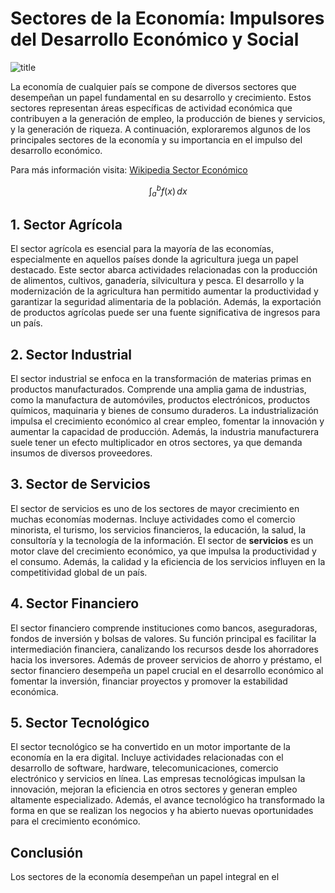 # Sectores de la Economía: Impulsores del Desarrollo Económico y Social

![title](http://localhost/sicc/content/uploads/2023/05/200002_20230520095243_54.jpg)

La economía de cualquier país se compone de diversos sectores que desempeñan un papel fundamental en su desarrollo y crecimiento. Estos sectores representan áreas específicas de actividad económica que contribuyen a la generación de empleo, la producción de bienes y servicios, y la generación de riqueza. A continuación, exploraremos algunos de los principales sectores de la economía y su importancia en el impulso del desarrollo económico.

Para más información visita:
[Wikipedia Sector Económico](https://es.wikipedia.org/wiki/Sector_econ%C3%B3mico)

$$
\int_{a}^{b} f(x) \, dx
$$

## 1. Sector Agrícola

El sector agrícola es esencial para la mayoría de las economías, especialmente en aquellos países donde la agricultura juega un papel destacado. Este sector abarca actividades relacionadas con la producción de alimentos, cultivos, ganadería, silvicultura y pesca. El desarrollo y la modernización de la agricultura han permitido aumentar la productividad y garantizar la seguridad alimentaria de la población. Además, la exportación de productos agrícolas puede ser una fuente significativa de ingresos para un país.

## 2. Sector Industrial

El sector industrial se enfoca en la transformación de materias primas en productos manufacturados. Comprende una amplia gama de industrias, como la manufactura de automóviles, productos electrónicos, productos químicos, maquinaria y bienes de consumo duraderos. La industrialización impulsa el crecimiento económico al crear empleo, fomentar la innovación y aumentar la capacidad de producción. Además, la industria manufacturera suele tener un efecto multiplicador en otros sectores, ya que demanda insumos de diversos proveedores.

## 3. Sector de Servicios

El sector de servicios es uno de los sectores de mayor crecimiento en muchas economías modernas. Incluye actividades como el comercio minorista, el turismo, los servicios financieros, la educación, la salud, la consultoría y la tecnología de la información. El sector de **servicios** es un motor clave del crecimiento económico, ya que impulsa la productividad y el consumo. Además, la calidad y la eficiencia de los servicios influyen en la competitividad global de un país.

## 4. Sector Financiero

El sector financiero comprende instituciones como bancos, aseguradoras, fondos de inversión y bolsas de valores. Su función principal es facilitar la intermediación financiera, canalizando los recursos desde los ahorradores hacia los inversores. Además de proveer servicios de ahorro y préstamo, el sector financiero desempeña un papel crucial en el desarrollo económico al fomentar la inversión, financiar proyectos y promover la estabilidad económica.

## 5. Sector Tecnológico

El sector tecnológico se ha convertido en un motor importante de la economía en la era digital. Incluye actividades relacionadas con el desarrollo de software, hardware, telecomunicaciones, comercio electrónico y servicios en línea. Las empresas tecnológicas impulsan la innovación, mejoran la eficiencia en otros sectores y generan empleo altamente especializado. Además, el avance tecnológico ha transformado la forma en que se realizan los negocios y ha abierto nuevas oportunidades para el crecimiento económico.

## Conclusión

Los sectores de la economía desempeñan un papel integral en el
